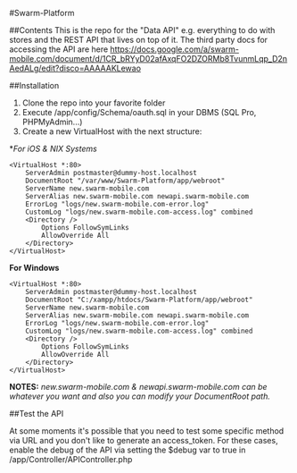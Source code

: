 #Swarm-Platform

##Contents
This is the repo for the "Data API" e.g. everything to do with stores and the REST API that lives on top of it. The third party docs for accessing the API are here https://docs.google.com/a/swarm-mobile.com/document/d/1CR_bRYyD02afAxqFO2DZORMb8TvunmLqp_D2nAedALg/edit?disco=AAAAAKLewao

##Installation


1. Clone the repo into your favorite folder
2. Execute /app/config/Schema/oauth.sql in your DBMS (SQL Pro, PHPMyAdmin...)
3. Create a new VirtualHost with the next structure:

**For iOS & *NIX Systems**

```
<VirtualHost *:80>
    ServerAdmin postmaster@dummy-host.localhost
    DocumentRoot "/var/www/Swarm-Platform/app/webroot"
    ServerName new.swarm-mobile.com
    ServerAlias new.swarm-mobile.com newapi.swarm-mobile.com
    ErrorLog "logs/new.swarm-mobile.com-error.log"
    CustomLog "logs/new.swarm-mobile.com-access.log" combined
    <Directory />
        Options FollowSymLinks
        AllowOverride All
    </Directory>
</VirtualHost>
```

**For Windows**

```
<VirtualHost *:80>
    ServerAdmin postmaster@dummy-host.localhost
    DocumentRoot "C:/xampp/htdocs/Swarm-Platform/app/webroot"
    ServerName new.swarm-mobile.com
    ServerAlias new.swarm-mobile.com newapi.swarm-mobile.com
    ErrorLog "logs/new.swarm-mobile.com-error.log"
    CustomLog "logs/new.swarm-mobile.com-access.log" combined
    <Directory />
        Options FollowSymLinks
        AllowOverride All
    </Directory>
</VirtualHost>
```

**NOTES:** *new.swarm-mobile.com & newapi.swarm-mobile.com can be whatever you want 
and also you can modify your DocumentRoot path.*

##Test the API

At some moments it's possible that you need to test some specific method via URL and you don't 
like to generate an access_token. For these cases, enable the debug of the API via
setting the $debug var to true in /app/Controller/APIController.php
